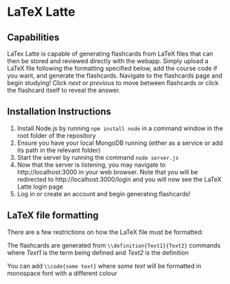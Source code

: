 # LaTeX Latte

## Capabilities

LaTex Latte is capable of generating flashcards from LaTeX files that can then be stored and reviewed directly with the webapp. Simply upload a LaTeX file following the formatting specified below, add the course code if you want, and generate the flashcards. Navigate to the flashcards page and begin studying! Click *next* or *previous* to move between flashcards or click the flashcard itself to reveal the answer. 

## Installation Instructions

1. Install Node.js by running `npm install node` in a command window in the root folder of the repository
2. Ensure you have your local MongoDB running (either as a service or add its path in the relevant folder)
3. Start the server by running the command `node server.js`
4. Now that the server is listening, you may navigate to http://localhost:3000 in your web browser. Note that you will be redirected to http://localhost:3000/login and you will now see the LaTeX Latte login page
5. Log in or create an account and begin generating flashcards!

## LaTeX file formatting

There are a few restrictions on how the LaTeX file must be formatted:

The flashcards are generated from `\\definition{Text1}{Text2}` commands where *Text1* is the term being defined and *Text2* is the definition

You can add `\\code{some text}` where *some text* will be formatted in monospace font with a different colour

